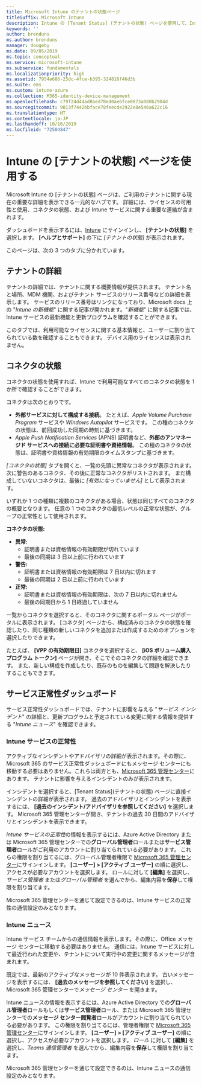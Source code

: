 ```yaml
---
title: Microsoft Intune のテナントの状態ページ
titleSuffix: Microsoft Intune
description: Intune の [Tenant Status] (テナントの状態) ページを使用して、Intune ポータルを離れることなく、重要なテナントの詳細を表示します
keywords: ''
author: brenduns
ms.author: brenduns
manager: dougeby
ms.date: 09/05/2019
ms.topic: conceptual
ms.service: microsoft-intune
ms.subservice: fundamentals
ms.localizationpriority: high
ms.assetid: 7954a686-25dc-4fce-b395-324816f46d3b
ms.suite: ems
ms.custom: intune-azure
ms.collection: M365-identity-device-management
ms.openlocfilehash: c79f24d44ad0aed78ed0ae6fce0873a080b2904d
ms.sourcegitcommit: 9013f7442bbface78feecde2922e8e546a622c16
ms.translationtype: HT
ms.contentlocale: ja-JP
ms.lasthandoff: 10/16/2019
ms.locfileid: "72504847"
---
```

# <a name="use-the-intune-tenant-status-page"></a>Intune の [テナントの状態] ページを使用する
Microsoft Intune の [テナントの状態] ページは、ご利用のテナントに関する現在の重要な詳細を表示できる一元的なハブです。 詳細には、ライセンスの可用性と使用、コネクタの状態、および Intune サービスに関する重要な連絡が含まれます。  

ダッシュボードを表示するには、[Intune](https://go.microsoft.com/fwlink/?linkid=2090973) にサインインし、 **[テナントの状態]** を選択します。  **[ヘルプとサポート]** の下に *[テナントの状態]* が表示されます。  

このページは、次の 3 つのタブに分かれています。

## <a name="tenant-details"></a>テナントの詳細
テナントの詳細では、テナントに関する概要情報が提供されます。 テナント名と場所、MDM 機関、およびテナント サービスのリリース番号などの詳細を表示します。 サービスのリリース番号はリンクになっており、Microsoft docs 上の "*Intune の新機能*" に関する記事が開かれます。"*新機能*" に関する記事では、Intune サービスの最新機能と更新プログラムを確認することができます。  

このタブでは、利用可能なライセンスに関する基本情報と、ユーザーに割り当てられている数を確認することもできます。 デバイス用のライセンスは表示されません。

## <a name="connector-status"></a>コネクタの状態
コネクタの状態を使用すれば、Intune で利用可能なすべてのコネクタの状態を 1 か所で確認することができます。  

コネクタは次のとおりです。
- **外部サービスに対して構成する接続**。 たとえば、*Apple Volume Purchase Program* サービスや *Windows Autopilot* サービスです。  この種のコネクタの状態は、前回成功した同期の時刻に基づきます。
- *Apple Push Notification Services* (APNS) 証明書など、**外部のアンマネージド サービスへの接続に必要な証明書や資格情報**。 この種のコネクタの状態は、証明書や資格情報の有効期限のタイムスタンプに基づきます。  

*[コネクタの状態]* タブを開くと、一覧の先頭に異常なコネクタが表示されます。 次に警告のあるコネクタ、その後に正常なコネクタがリストされます。 まだ構成していないコネクタは、最後に *[有効になっていません]* として表示されます。

いずれか 1 つの種類に複数のコネクタがある場合、状態は同じすべてのコネクタの概要となります。 任意の 1 つのコネクタの最低レベルの正常な状態が、グループの正常性として使用されます。  

**コネクタの状態:**
- **異常:**
  - 証明書または資格情報の有効期限が切れています
  - 最後の同期は 3 日以上前に行われています
- **警告:**
  - 証明書または資格情報の有効期限は 7 日以内に切れます
  - 最後の同期は 2 日以上前に行われています
- **正常:**
  - 証明書または資格情報の有効期限は、次の 7 日以内に切れません
  - 最後の同期日から 1 日経過していません  

一覧からコネクタを選択すると、そのコネクタに関するポータル ページがポータルに表示されます。 [コネクタ] ページから、構成済みのコネクタの状態を確認したり、同じ種類の新しいコネクタを追加または作成するためのオプションを選択したりできます。

たとえば、 **[VPP の有効期限日]** コネクタを選択すると、 **[iOS ボリューム購入プログラム トークン]** ページが開き、そこでそのコネクタの詳細を確認できます。 また、新しい構成を作成したり、既存のものを編集して問題を解決したりすることもできます。

## <a name="service-health-dashboard"></a>サービス正常性ダッシュボード  
サービス正常性ダッシュボードでは、テナントに影響を与える "*サービス インシデント*" の詳細と、更新プログラムと予定されている変更に関する情報を提供する "*Intune ニュース*" を確認できます。

### <a name="intune-service-health"></a>Intune サービスの正常性
アクティブなインシデントやアドバイザリの詳細が表示されます。その際に、Microsoft 365 のサービス正常性ダッシュボードにもメッセージ センターにも移動する必要はありません。これらは両方とも、[Microsoft 365 管理センター](https://admin.microsoft.com)にあります。 テナントに影響を与えるインシデントのみが表示されます。  

インシデントを選択すると、[Tenant Status]\(テナントの状態\) ページに直接インシデントの詳細が表示されます。 過去のアドバイザリとインシデントを表示するには、 **[過去のインシデント/アドバイザリを参照してください]** を選択します。 Microsoft 365 管理センターが開き、テナントの過去 30 日間のアドバイザリとインシデントを表示できます。  

*Intune サービスの正常性*の情報を表示するには、Azure Active Directory または Microsoft 365 管理センターでの**グローバル管理者**ロールまたは**サービス管理者**ロールがご利用のアカウントに割り当てられている必要があります。 これらの権限を割り当てるには、グローバル管理者権限で [Microsoft 365 管理センター](https://admin.microsoft.com)にサインインします。 **[ユーザー] > [アクティブ ユーザー]** の順に選択し、アクセスが必要なアカウントを選択します。 ロールに対して **[編集]** を選択し、*サービス管理者* または*グローバル管理者* を選んでから、編集内容を**保存**して権限を割り当てます。  

Microsoft 365 管理センターを通じて設定できるのは、Intune サービスの正常性の通信設定のみとなります。

### <a name="intune-news"></a>Intune ニュース  
Intune サービス チームからの通信情報を表示します。その際に、Office メッセージ センターに移動する必要はありません。 通信には、Intune サービスに対して最近行われた変更や、テナントについて実行中の変更に関するメッセージが含まれます。  

既定では、最新のアクティブなメッセージが 10 件表示されます。 古いメッセージを表示するには、 **[過去のメッセージを参照してください]** を選択し、Microsoft 365 管理センターで*メッセージ センター* を開きます。  

Intune ニュースの情報を表示するには、Azure Active Directory での**グローバル管理者**ロールもしくは**サービス管理者**ロール、または Microsoft 365 管理センターでの**メッセージ センター閲覧者**ロールがアカウントに割り当てられている必要があります。  この権限を割り当てるには、管理者権限で [Microsoft 365 管理センター](https://admin.microsoft.com)にサインインします。 **[ユーザー] > [アクティブ ユーザー]** の順に選択し、アクセスが必要なアカウントを選択します。 *ロール* に対して **[編集]** を選択し、*Teams 通信管理者* を選んでから、編集内容を**保存**して権限を割り当てます。  

Microsoft 365 管理センターを通じて設定できるのは、Intune ニュースの通信設定のみとなります。
